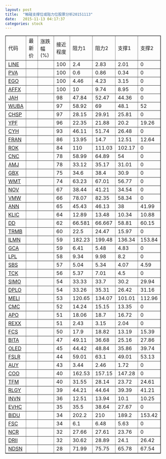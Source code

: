 ```yaml
---
layout: post
title:  "触碰支撑位或阻力位股票分析20151113"
date:   2015-11-13 04:17:37
categories: stock
---
```

<script type="text/javascript">
var stockList = []
stockList.push('gb_line');
stockList.push('gb_pva');
stockList.push('gb_ego');
stockList.push('gb_affx');
stockList.push('gb_jah');
stockList.push('gb_wuba');
stockList.push('gb_chsp');
stockList.push('gb_ypf');
stockList.push('gb_cyh');
stockList.push('gb_fran');
stockList.push('gb_rok');
stockList.push('gb_cnc');
stockList.push('gb_amj');
stockList.push('gb_gbx');
stockList.push('gb_wmt');
stockList.push('gb_nov');
stockList.push('gb_vmw');
stockList.push('gb_ann');
stockList.push('gb_klic');
stockList.push('gb_dd');
stockList.push('gb_trmb');
stockList.push('gb_ilmn');
stockList.push('gb_gca');
stockList.push('gb_lpl');
stockList.push('gb_sbs');
stockList.push('gb_tck');
stockList.push('gb_simo');
stockList.push('gb_dplo');
stockList.push('gb_meli');
stockList.push('gb_cmc');
stockList.push('gb_apo');
stockList.push('gb_rexx');
stockList.push('gb_fcs');
stockList.push('gb_bita');
stockList.push('gb_oled');
stockList.push('gb_fslr');
stockList.push('gb_auy');
stockList.push('gb_coo');
stockList.push('gb_tfm');
stockList.push('gb_rlgy');
stockList.push('gb_invn');
stockList.push('gb_evhc');
stockList.push('gb_bidu');
stockList.push('gb_fsc');
stockList.push('gb_ncr');
stockList.push('gb_drii');
stockList.push('gb_ndsn');
</script>
<table border="1">
 <tr>
 <td>代码</td>
 <td>最新价</td>
 <td>涨跌幅(%)</td>
 <td>接近程度</td>
 <td>阻力1</td>
 <td>阻力2</td>
 <td>支撑1</td>
 <td>支撑2</td>
</tr>
  <tr id="line" class="red">
  <td><a href="http://stock.finance.sina.com.cn/usstock/quotes/LINE.html" target="_blank">LINE</a></td><td></td><td></td><td>100</td><td>2.4</td><td>2.83</td><td>2.01</td><td>0</td></tr>
  <tr id="pva" class="red">
  <td><a href="http://stock.finance.sina.com.cn/usstock/quotes/PVA.html" target="_blank">PVA</a></td><td></td><td></td><td>100</td><td>0.6</td><td>0.86</td><td>0.34</td><td>0</td></tr>
  <tr id="ego" class="green">
  <td><a href="http://stock.finance.sina.com.cn/usstock/quotes/EGO.html" target="_blank">EGO</a></td><td></td><td></td><td>100</td><td>4.46</td><td>4.23</td><td>3.15</td><td>0</td></tr>
  <tr id="affx" class="green">
  <td><a href="http://stock.finance.sina.com.cn/usstock/quotes/AFFX.html" target="_blank">AFFX</a></td><td></td><td></td><td>100</td><td>10</td><td>9.74</td><td>8.95</td><td>0</td></tr>
  <tr id="jah" class="red">
  <td><a href="http://stock.finance.sina.com.cn/usstock/quotes/JAH.html" target="_blank">JAH</a></td><td></td><td></td><td>98</td><td>47.84</td><td>52.47</td><td>44.36</td><td>0</td></tr>
  <tr id="wuba" class="green">
  <td><a href="http://stock.finance.sina.com.cn/usstock/quotes/WUBA.html" target="_blank">WUBA</a></td><td></td><td></td><td>97</td><td>58.92</td><td>69</td><td>48.1</td><td>52</td></tr>
  <tr id="chsp" class="red">
  <td><a href="http://stock.finance.sina.com.cn/usstock/quotes/CHSP.html" target="_blank">CHSP</a></td><td></td><td></td><td>97</td><td>28.15</td><td>29.91</td><td>25.81</td><td>0</td></tr>
  <tr id="ypf" class="green">
  <td><a href="http://stock.finance.sina.com.cn/usstock/quotes/YPF.html" target="_blank">YPF</a></td><td></td><td></td><td>96</td><td>22.35</td><td>21.88</td><td>20.2</td><td>19.26</td></tr>
  <tr id="cyh" class="green">
  <td><a href="http://stock.finance.sina.com.cn/usstock/quotes/CYH.html" target="_blank">CYH</a></td><td></td><td></td><td>93</td><td>46.11</td><td>51.74</td><td>26.48</td><td>0</td></tr>
  <tr id="fran" class="red">
  <td><a href="http://stock.finance.sina.com.cn/usstock/quotes/FRAN.html" target="_blank">FRAN</a></td><td></td><td></td><td>86</td><td>13.95</td><td>14.7</td><td>12.51</td><td>12.64</td></tr>
  <tr id="rok" class="green">
  <td><a href="http://stock.finance.sina.com.cn/usstock/quotes/ROK.html" target="_blank">ROK</a></td><td></td><td></td><td>84</td><td>110</td><td>111.03</td><td>102.17</td><td>0</td></tr>
  <tr id="cnc" class="red">
  <td><a href="http://stock.finance.sina.com.cn/usstock/quotes/CNC.html" target="_blank">CNC</a></td><td></td><td></td><td>78</td><td>58.99</td><td>64.89</td><td>54</td><td>0</td></tr>
  <tr id="amj" class="green">
  <td><a href="http://stock.finance.sina.com.cn/usstock/quotes/AMJ.html" target="_blank">AMJ</a></td><td></td><td></td><td>78</td><td>33.12</td><td>35.17</td><td>31.01</td><td>0</td></tr>
  <tr id="gbx" class="red">
  <td><a href="http://stock.finance.sina.com.cn/usstock/quotes/GBX.html" target="_blank">GBX</a></td><td></td><td></td><td>75</td><td>34.6</td><td>38.4</td><td>30.9</td><td>0</td></tr>
  <tr id="wmt" class="green">
  <td><a href="http://stock.finance.sina.com.cn/usstock/quotes/WMT.html" target="_blank">WMT</a></td><td></td><td></td><td>74</td><td>63.23</td><td>67.01</td><td>56.77</td><td>0</td></tr>
  <tr id="nov" class="red">
  <td><a href="http://stock.finance.sina.com.cn/usstock/quotes/NOV.html" target="_blank">NOV</a></td><td></td><td></td><td>67</td><td>38.44</td><td>41.21</td><td>34.54</td><td>0</td></tr>
  <tr id="vmw" class="green">
  <td><a href="http://stock.finance.sina.com.cn/usstock/quotes/VMW.html" target="_blank">VMW</a></td><td></td><td></td><td>66</td><td>78.07</td><td>82.35</td><td>58.34</td><td>0</td></tr>
  <tr id="ann" class="red">
  <td><a href="http://stock.finance.sina.com.cn/usstock/quotes/ANN.html" target="_blank">ANN</a></td><td></td><td></td><td>65</td><td>45.43</td><td>46.13</td><td>38</td><td>41.99</td></tr>
  <tr id="klic" class="green">
  <td><a href="http://stock.finance.sina.com.cn/usstock/quotes/KLIC.html" target="_blank">KLIC</a></td><td></td><td></td><td>64</td><td>12.89</td><td>13.48</td><td>10.34</td><td>10.88</td></tr>
  <tr id="dd" class="red">
  <td><a href="http://stock.finance.sina.com.cn/usstock/quotes/DD.html" target="_blank">DD</a></td><td></td><td></td><td>62</td><td>66.581</td><td>66.667</td><td>58.81</td><td>60.15</td></tr>
  <tr id="trmb" class="red">
  <td><a href="http://stock.finance.sina.com.cn/usstock/quotes/TRMB.html" target="_blank">TRMB</a></td><td></td><td></td><td>60</td><td>22.5</td><td>24.47</td><td>15.97</td><td>0</td></tr>
  <tr id="ilmn" class="green">
  <td><a href="http://stock.finance.sina.com.cn/usstock/quotes/ILMN.html" target="_blank">ILMN</a></td><td></td><td></td><td>59</td><td>182.23</td><td>199.48</td><td>136.34</td><td>153.84</td></tr>
  <tr id="gca" class="green">
  <td><a href="http://stock.finance.sina.com.cn/usstock/quotes/GCA.html" target="_blank">GCA</a></td><td></td><td></td><td>59</td><td>6.41</td><td>5.48</td><td>4.83</td><td>0</td></tr>
  <tr id="lpl" class="red">
  <td><a href="http://stock.finance.sina.com.cn/usstock/quotes/LPL.html" target="_blank">LPL</a></td><td></td><td></td><td>58</td><td>9.34</td><td>9.98</td><td>8.2</td><td>0</td></tr>
  <tr id="sbs" class="green">
  <td><a href="http://stock.finance.sina.com.cn/usstock/quotes/SBS.html" target="_blank">SBS</a></td><td></td><td></td><td>57</td><td>5.04</td><td>5.34</td><td>4.07</td><td>4.59</td></tr>
  <tr id="tck" class="green">
  <td><a href="http://stock.finance.sina.com.cn/usstock/quotes/TCK.html" target="_blank">TCK</a></td><td></td><td></td><td>56</td><td>5.37</td><td>7.01</td><td>4.5</td><td>0</td></tr>
  <tr id="simo" class="green">
  <td><a href="http://stock.finance.sina.com.cn/usstock/quotes/SIMO.html" target="_blank">SIMO</a></td><td></td><td></td><td>54</td><td>33.33</td><td>33.7</td><td>30.2</td><td>29.94</td></tr>
  <tr id="dplo" class="red">
  <td><a href="http://stock.finance.sina.com.cn/usstock/quotes/DPLO.html" target="_blank">DPLO</a></td><td></td><td></td><td>54</td><td>33.26</td><td>35.31</td><td>26.42</td><td>31.16</td></tr>
  <tr id="meli" class="red">
  <td><a href="http://stock.finance.sina.com.cn/usstock/quotes/MELI.html" target="_blank">MELI</a></td><td></td><td></td><td>53</td><td>120.65</td><td>134.07</td><td>101.01</td><td>112.96</td></tr>
  <tr id="cmc" class="red">
  <td><a href="http://stock.finance.sina.com.cn/usstock/quotes/CMC.html" target="_blank">CMC</a></td><td></td><td></td><td>52</td><td>14.24</td><td>15.15</td><td>13.35</td><td>0</td></tr>
  <tr id="apo" class="red">
  <td><a href="http://stock.finance.sina.com.cn/usstock/quotes/APO.html" target="_blank">APO</a></td><td></td><td></td><td>51</td><td>18.06</td><td>18.7</td><td>16.72</td><td>0</td></tr>
  <tr id="rexx" class="green">
  <td><a href="http://stock.finance.sina.com.cn/usstock/quotes/REXX.html" target="_blank">REXX</a></td><td></td><td></td><td>51</td><td>2.43</td><td>3.15</td><td>2.04</td><td>0</td></tr>
  <tr id="fcs" class="red">
  <td><a href="http://stock.finance.sina.com.cn/usstock/quotes/FCS.html" target="_blank">FCS</a></td><td></td><td></td><td>50</td><td>17.9</td><td>18.82</td><td>13.19</td><td>15.39</td></tr>
  <tr id="bita" class="green">
  <td><a href="http://stock.finance.sina.com.cn/usstock/quotes/BITA.html" target="_blank">BITA</a></td><td></td><td></td><td>47</td><td>49.11</td><td>36.68</td><td>25.16</td><td>27.86</td></tr>
  <tr id="oled" class="green">
  <td><a href="http://stock.finance.sina.com.cn/usstock/quotes/OLED.html" target="_blank">OLED</a></td><td></td><td></td><td>45</td><td>44.42</td><td>48.84</td><td>35.86</td><td>39.74</td></tr>
  <tr id="fslr" class="green">
  <td><a href="http://stock.finance.sina.com.cn/usstock/quotes/FSLR.html" target="_blank">FSLR</a></td><td></td><td></td><td>44</td><td>59.01</td><td>63.1</td><td>49.01</td><td>53.13</td></tr>
  <tr id="auy" class="green">
  <td><a href="http://stock.finance.sina.com.cn/usstock/quotes/AUY.html" target="_blank">AUY</a></td><td></td><td></td><td>43</td><td>3.44</td><td>2.46</td><td>1.72</td><td>0</td></tr>
  <tr id="coo" class="green">
  <td><a href="http://stock.finance.sina.com.cn/usstock/quotes/COO.html" target="_blank">COO</a></td><td></td><td></td><td>40</td><td>162.53</td><td>157.15</td><td>147.28</td><td>0</td></tr>
  <tr id="tfm" class="green">
  <td><a href="http://stock.finance.sina.com.cn/usstock/quotes/TFM.html" target="_blank">TFM</a></td><td></td><td></td><td>40</td><td>31.55</td><td>28.14</td><td>23.72</td><td>24.61</td></tr>
  <tr id="rlgy" class="green">
  <td><a href="http://stock.finance.sina.com.cn/usstock/quotes/RLGY.html" target="_blank">RLGY</a></td><td></td><td></td><td>39</td><td>44.21</td><td>44.64</td><td>39.39</td><td>41.21</td></tr>
  <tr id="invn" class="red">
  <td><a href="http://stock.finance.sina.com.cn/usstock/quotes/INVN.html" target="_blank">INVN</a></td><td></td><td></td><td>36</td><td>12.51</td><td>13.94</td><td>10.1</td><td>10.25</td></tr>
  <tr id="evhc" class="green">
  <td><a href="http://stock.finance.sina.com.cn/usstock/quotes/EVHC.html" target="_blank">EVHC</a></td><td></td><td></td><td>35</td><td>35.5</td><td>38.64</td><td>27.67</td><td>0</td></tr>
  <tr id="bidu" class="red">
  <td><a href="http://stock.finance.sina.com.cn/usstock/quotes/BIDU.html" target="_blank">BIDU</a></td><td></td><td></td><td>34</td><td>202.2</td><td>210</td><td>189.2</td><td>153.42</td></tr>
  <tr id="fsc" class="red">
  <td><a href="http://stock.finance.sina.com.cn/usstock/quotes/FSC.html" target="_blank">FSC</a></td><td></td><td></td><td>34</td><td>6.1</td><td>6.48</td><td>5.63</td><td>0</td></tr>
  <tr id="ncr" class="red">
  <td><a href="http://stock.finance.sina.com.cn/usstock/quotes/NCR.html" target="_blank">NCR</a></td><td></td><td></td><td>32</td><td>27.66</td><td>27.61</td><td>23.76</td><td>0</td></tr>
  <tr id="drii" class="green">
  <td><a href="http://stock.finance.sina.com.cn/usstock/quotes/DRII.html" target="_blank">DRII</a></td><td></td><td></td><td>32</td><td>30.62</td><td>28.89</td><td>24.1</td><td>26.42</td></tr>
  <tr id="ndsn" class="red">
  <td><a href="http://stock.finance.sina.com.cn/usstock/quotes/NDSN.html" target="_blank">NDSN</a></td><td></td><td></td><td>28</td><td>71.99</td><td>75.75</td><td>65.78</td><td>67.54</td></tr>
</table>
